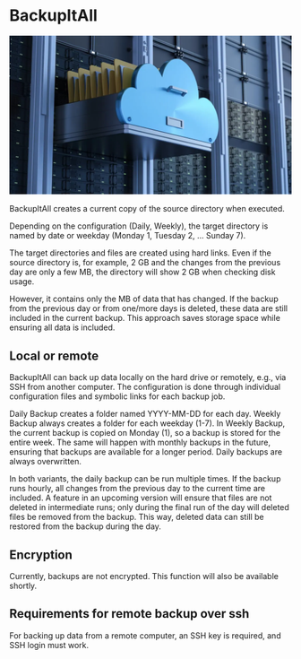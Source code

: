 # BackupItAll

![BackupItAll](images/IMG_9569.webp)

BackupItAll creates a current copy of the source directory when executed. 

Depending on the configuration (Daily, Weekly), the target directory is named by date or weekday (Monday 1, Tuesday 2, ... Sunday 7). 

The target directories and files are created using hard links. Even if the source directory is, for example, 2 GB and the changes from the previous day are only a few MB, the directory will show 2 GB when checking disk usage. 

However, it contains only the MB of data that has changed. If the backup from the previous day or from one/more days is deleted, these data are still included in the current backup. This approach saves storage space while ensuring all data is included.

## Local or remote

BackupItAll can back up data locally on the hard drive or remotely, e.g., via SSH from another computer. The configuration is done through individual configuration files and symbolic links for each backup job.

Daily Backup creates a folder named YYYY-MM-DD for each day. Weekly Backup always creates a folder for each weekday (1-7). In Weekly Backup, the current backup is copied on Monday (1), so a backup is stored for the entire week. The same will happen with monthly backups in the future, ensuring that backups are available for a longer period. Daily backups are always overwritten.

In both variants, the daily backup can be run multiple times. If the backup runs hourly, all changes from the previous day to the current time are included. A feature in an upcoming version will ensure that files are not deleted in intermediate runs; only during the final run of the day will deleted files be removed from the backup. This way, deleted data can still be restored from the backup during the day.

## Encryption

Currently, backups are not encrypted. This function will also be available shortly.

## Requirements for remote backup over ssh

For backing up data from a remote computer, an SSH key is required, and SSH login must work.


